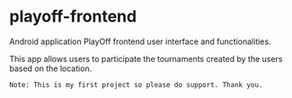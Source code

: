 # playoff-frontend
Android application PlayOff frontend user interface and functionalities.

This app allows users to participate the tournaments created by the users based on the location.

    Note: This is my first project so please do support. Thank you.
